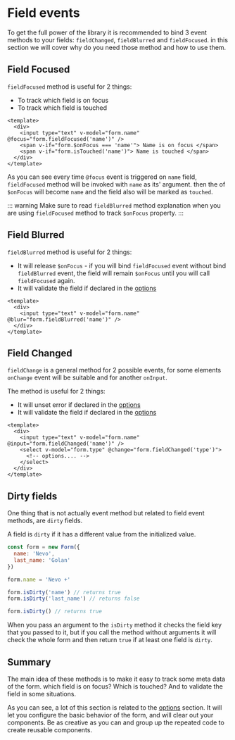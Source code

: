 # Field events

To get the full power of the library it is recommended to bind 3 event methods to your fields:
`fieldChanged`, `fieldBlurred` and `fieldFocused`.
in this section we will cover why do you need those method and how to use them.

## Field Focused

`fieldFocused` method is useful for 2 things:

- To track which field is on focus
- To track which field is touched

```vue
<template>
  <div>
    <input type="text" v-model="form.name" @focus="form.fieldFocused('name')" />
    <span v-if="form.$onFocus === 'name'"> Name is on focus </span>
    <span v-if="form.isTouched('name')"> Name is touched </span>
  </div>
</template>
```

As you can see every time `@focus` event is triggered on `name` field, `fieldFocused` method will be invoked with `name` as its' argument.
then the of `$onFocus` will become `name` and the field also will be marked as `touched`.

::: warning
Make sure to read `fieldBlurred` method explanation when you are using `fieldFocused` method to track `$onFocus` property.
:::

## Field Blurred

`fieldBlurred` method is useful for 2 things:

- It will release `$onFocus` -  if you will bind `fieldFocused` event without bind `fieldBlurred` event,
  the field will remain `$onFocus` until you will call `fieldFocused` again.
- It will validate the field if declared in the [options](/guide/options)

```vue
<template>
  <div>
    <input type="text" v-model="form.name" @blur="form.fieldBlurred('name')" />
  </div>
</template>
```

## Field Changed

`fieldChange` is a general method for 2 possible events, 
for some elements `onChange` event will be suitable and for another `onInput`.

The method is useful for 2 things:

- It will unset error if declared in the [options](/guide/optios)
- It will validate the field if declared in the [options](/guide/options)

```vue
<template>
  <div>
    <input type="text" v-model="form.name" @input="form.fieldChanged('name')" />
    <select v-model="form.type" @change="form.fieldChanged('type')">
      <!-- options.... -->
    </select>
  </div>
</template>
```

## Dirty fields

One thing that is not actually event method but related to field event methods, are `dirty` fields.

A field is `dirty` if it has a different value from the initialized value.

```js
const form = new Form({
  name: 'Nevo',
  last_name: 'Golan'
})

form.name = 'Nevo +'

form.isDirty('name') // returns true
form.isDirty('last_name') // returns false

form.isDirty() // returns true
```

When you pass an argument to the `isDirty` method it checks the field key that you passed to it, but if you call the 
method without arguments it will check the whole form and then return `true` if at least one field is `dirty`.



## Summary

The main idea of these methods is to make it easy to track some meta data of the form. which field is on focus? Which is touched? And to validate
the field in some situations.

As you can see, a lot of this section is related to the [options](/guide/options) section. 
It will let you configure the basic behavior of the form, and will clear out your components. Be as creative as you can
and group up the repeated code to create reusable components.
